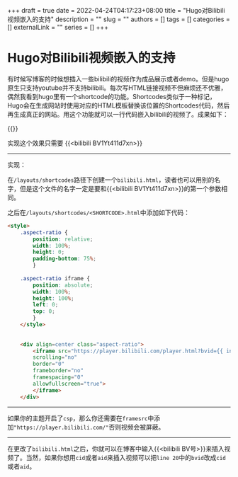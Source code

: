+++ 
draft = true
date = 2022-04-24T04:17:23+08:00
title = "Hugo对Bilibili视频嵌入的支持"
description = ""
slug = ""
authors = []
tags = []
categories = []
externalLink = ""
series = []
+++

# Hugo对Bilibili视频嵌入的支持

有时候写博客的时候想插入一些bilibili的视频作为成品展示或者demo。但是hugo原生只支持youtube并不支持bilibili。每次写HTML链接视频不但麻烦还不优雅，偶然我看到hugo里有一个shortcode的功能。Shortcodes类似于一种标记，Hugo会在生成网站时使用对应的HTML模板替换该位置的Shortcodes代码，然后再生成真正的网站。用这个功能就可以一行代码嵌入bilibili的视频了。成果如下：

{{<bilibili BV1Yt411d7xn>}}

实现这个效果只需要 \{\{\<bilibili BV1Yt411d7xn\>\}\}

---

实现： 

在``/layouts/shortcodes``路径下创建一个`bilibili.html`，读者也可以用别的名字，但是这个文件的名字一定是要和\{\{\<bilibili BV1Yt411d7xn\>\}\}的第一个参数相同。 

之后在`/layouts/shortcodes/<SHORTCODE>.html`中添加如下代码：

```html
<style>
    .aspect-ratio {
        position: relative;
        width: 100%;
        height: 0;
        padding-bottom: 75%;
        }
          
    .aspect-ratio iframe {
        position: absolute;
        width: 100%;
        height: 100%;
        left: 0;
        top: 0;
        }
    </style>
          
    
    <div align=center class="aspect-ratio">
        <iframe src="https://player.bilibili.com/player.html?bvid={{ index .Params 0 }}&&page=1&as_wide=1&high_quality=1&danmaku=0" 
        scrolling="no" 
        border="0" 
        frameborder="no" 
        framespacing="0" 
        allowfullscreen="true"> 
        </iframe>
    </div>
```

---

如果你的主题开启了`csp`，那么你还需要在`framesrc`中添加`"https://player.bilibili.com/"`否则视频会被屏蔽。

---

在更改了`bilibili.html`之后，你就可以在博客中输入\{\{\<bilibili BV号\>\}\}来插入视频了。当然，如果你想用`cid`或者`aid`来插入视频可以把`line 20`中的`bvid`改成`cid`或者`aid`。 